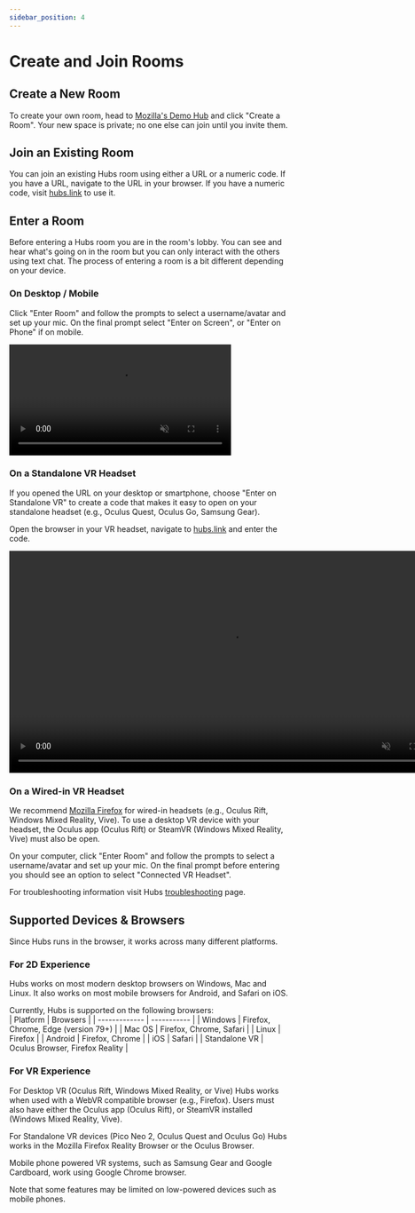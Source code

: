 ```yaml
---
sidebar_position: 4
---
```


# Create and Join Rooms

## Create a New Room

To create your own room, head to [Mozilla's Demo Hub](https://hubs.mozilla.com/demo) and click "Create a Room". Your new space is private; no one else can join until you invite them.

## Join an Existing Room

You can join an existing Hubs room using either a URL or a numeric code. If you have a URL, navigate to the URL in your browser. If you have a numeric code, visit [hubs.link](https://hubs.link) to use it.

## Enter a Room

Before entering a Hubs room you are in the room's lobby. You can see and hear what's going on in the room but you can only interact with the others using text chat. The process of entering a room is a bit different depending on your device.

### On Desktop / Mobile

Click "Enter Room" and follow the prompts to select a username/avatar and set up your mic. On the final prompt select "Enter on Screen", or "Enter on Phone" if on mobile.

<video autoplay loop muted controls width="400">
  <source src="/img/hubs-enter-room.mp4" type="video/mp4"/>
  <img src="/img/intro-hubs-enter-room-min.PNG" alt="Hubs Lobby"/>
</video>

### On a Standalone VR Headset

If you opened the URL on your desktop or smartphone, choose "Enter on Standalone VR" to create a code that makes it easy to open on your standalone headset (e.g., Oculus Quest, Oculus Go, Samsung Gear).

Open the browser in your VR headset, navigate to [hubs.link](https://hubs.link) and enter the code.

<video autoplay loop muted controls width="800">
  <source src="/img/hubs-enter-standalone-vr.mp4" type="video/mp4"/>
  <img src="/img/intro-hubs-enter-room-min.PNG" alt="Hubs Lobby"/>
</video>

### On a Wired-in VR Headset

We recommend [Mozilla Firefox](https://www.mozilla.org/en-US/firefox/new/) for wired-in headsets (e.g., Oculus Rift, Windows Mixed Reality, Vive). To use a desktop VR device with your headset, the Oculus app (Oculus Rift) or SteamVR (Windows Mixed Reality, Vive) must also be open.

On your computer, click "Enter Room" and follow the prompts to select a username/avatar and set up your mic. On the final prompt before entering you should see an option to select "Connected VR Headset".

For troubleshooting information visit Hubs [troubleshooting](./troubleshooting.md) page.

## Supported Devices & Browsers

Since Hubs runs in the browser, it works across many different platforms.

### For 2D Experience

Hubs works on most modern desktop browsers on Windows, Mac and Linux. It also works on most mobile browsers for Android, and Safari on iOS.

Currently, Hubs is supported on the following browsers:  
| Platform | Browsers |
| ------------- | ----------- |
| Windows | Firefox, Chrome, Edge (version 79+) |
| Mac OS | Firefox, Chrome, Safari |
| Linux | Firefox |
| Android | Firefox, Chrome |
| iOS | Safari |
| Standalone VR | Oculus Browser, Firefox Reality |

### For VR Experience

For Desktop VR (Oculus Rift, Windows Mixed Reality, or Vive) Hubs works when used with a WebVR compatible browser (e.g., Firefox). Users must also have either the Oculus app (Oculus Rift), or SteamVR installed (Windows Mixed Reality, Vive).

For Standalone VR devices (Pico Neo 2, Oculus Quest and Oculus Go) Hubs works in the Mozilla Firefox Reality Browser or the Oculus Browser.

Mobile phone powered VR systems, such as Samsung Gear and Google Cardboard, work using Google Chrome browser.

Note that some features may be limited on low-powered devices such as mobile phones.
